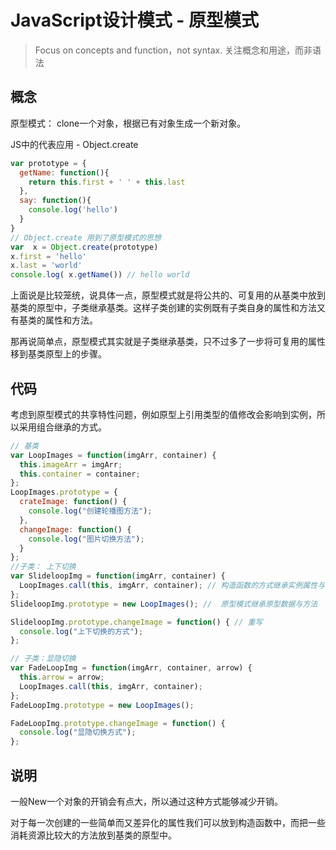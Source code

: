 # JavaScript设计模式 - 原型模式

> Focus on concepts and function，not syntax. 关注概念和用途，而非语法

## 概念

原型模式： clone一个对象，根据已有对象生成一个新对象。

JS中的代表应用 - Object.create

```javascript
var prototype = {
  getName: function(){
    return this.first + ' ' + this.last
  },
  say: function(){
    console.log('hello')
  }
}
// Object.create 用到了原型模式的思想
var  x = Object.create(prototype)
x.first = 'hello'
x.last = 'world'
console.log( x.getName()) // hello world
```


上面说是比较笼统，说具体一点，原型模式就是将公共的、可复用的从基类中放到基类的原型中，子类继承基类。这样子类创建的实例既有子类自身的属性和方法又有基类的属性和方法。

那再说简单点，原型模式其实就是子类继承基类，只不过多了一步将可复用的属性移到基类原型上的步骤。

## 代码

考虑到原型模式的共享特性问题，例如原型上引用类型的值修改会影响到实例，所以采用组合继承的方式。

```javascript
// 基类
var LoopImages = function(imgArr, container) {
  this.imageArr = imgArr;
  this.container = container;
};
LoopImages.prototype = {
  crateImage: function() {
    console.log("创建轮播图方法");
  },
  changeImage: function() {
    console.log("图片切换方法");
  }
};
//子类： 上下切换
var SlideloopImg = function(imgArr, container) {
  LoopImages.call(this, imgArr, container); // 构造函数的方式继承实例属性与方法
};
SlideloopImg.prototype = new LoopImages(); //  原型模式继承原型数据与方法

SlideloopImg.prototype.changeImage = function() { // 重写
  console.log("上下切换的方式");
};

// 子类：显隐切换
var FadeLoopImg = function(imgArr, container, arrow) {
  this.arrow = arrow;
  LoopImages.call(this, imgArr, container);
};
FadeLoopImg.prototype = new LoopImages();

FadeLoopImg.prototype.changeImage = function() {
  console.log("显隐切换方式");
};
```


## 说明

一般New一个对象的开销会有点大，所以通过这种方式能够减少开销。

对于每一次创建的一些简单而又差异化的属性我们可以放到构造函数中，而把一些消耗资源比较大的方法放到基类的原型中。